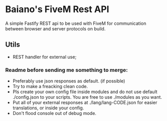# Baiano's FiveM Rest API
A simple Fastify REST api to be used with FiveM for communication between browser and server protocols on build.

## Utils
+ REST handler for external use;

### Readme before sending me something to merge:
* Preferably use json responses as default. (if possible)
* Try to make a freacking clean code.
* Pls create your own config file inside modules and do not use default ./config.json to your scripts. You are free to use ./modules as you want.
* Put all of your external responses at ./lang/lang-CODE.json for easier translations, or inside your config.
* Don't flood console out of debug mode.

